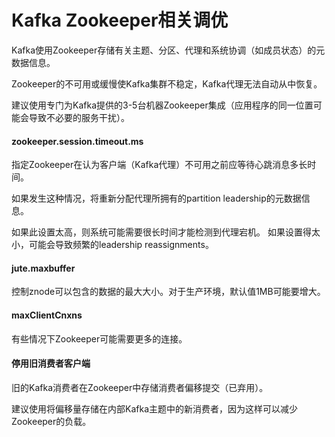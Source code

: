 # Kafka Zookeeper相关调优
Kafka使用Zookeeper存储有关主题、分区、代理和系统协调（如成员状态）的元数据信息。

Zookeeper的不可用或缓慢使Kafka集群不稳定，Kafka代理无法自动从中恢复。

建议使用专门为Kafka提供的3-5台机器Zookeeper集成（应用程序的同一位置可能会导致不必要的服务干扰）。

#### zookeeper.session.timeout.ms
指定Zookeeper在认为客户端（Kafka代理）不可用之前应等待心跳消息多长时间。

如果发生这种情况，将重新分配代理所拥有的partition leadership的元数据信息。

如果此设置太高，则系统可能需要很长时间才能检测到代理宕机。
如果设置得太小，可能会导致频繁的leadership reassignments。

#### jute.maxbuffer
控制znode可以包含的数据的最大大小。对于生产环境，默认值1MB可能要增大。

#### maxClientCnxns
有些情况下Zookeeper可能需要更多的连接。

#### 停用旧消费者客户端

旧的Kafka消费者在Zookeeper中存储消费者偏移提交（已弃用）。

建议使用将偏移量存储在内部Kafka主题中的新消费者，因为这样可以减少Zookeeper的负载。